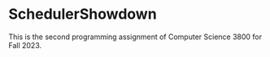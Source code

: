 # SchedulerShowdown

This is the second programming assignment of Computer Science 3800 for Fall 2023.
